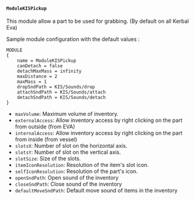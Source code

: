 #### `ModuleKISPickup`

This module allow a part to be used for grabbing. (By default on all Kerbal Eva)

Sample module configuration with the default values :
```
MODULE
{
	name = ModuleKISPickup
	canDetach = false
	detachMaxMass = infinity
	maxDistance = 2
	maxMass = 1
	dropSndPath = KIS/Sounds/drop
	attachSndPath = KIS/Sounds/attach
	detachSndPath = KIS/Sounds/detach
}
```

- `maxVolume`: Maximum volume of inventory. 
- `externalAccess`: Allow inventory access by right clicking on the part from outside (from EVA)
- `internalAccess`: Allow inventory access by right clicking on the part from inside (from vessel)
- `slotsX`: Number of slot on the horizontal axis.
- `slotsY`: Number of slot on the vertical axis.
- `slotSize`: Size of the slots.
- `itemIconResolution`: Resolution of the item's slot icon.
- `selfIconResolution`: Resolution of the part's icon.
- `openSndPath`: Open sound of the inventory
- `closeSndPath`: Close sound of the inventory
- `defaultMoveSndPath`: Default move sound of items in the inventory